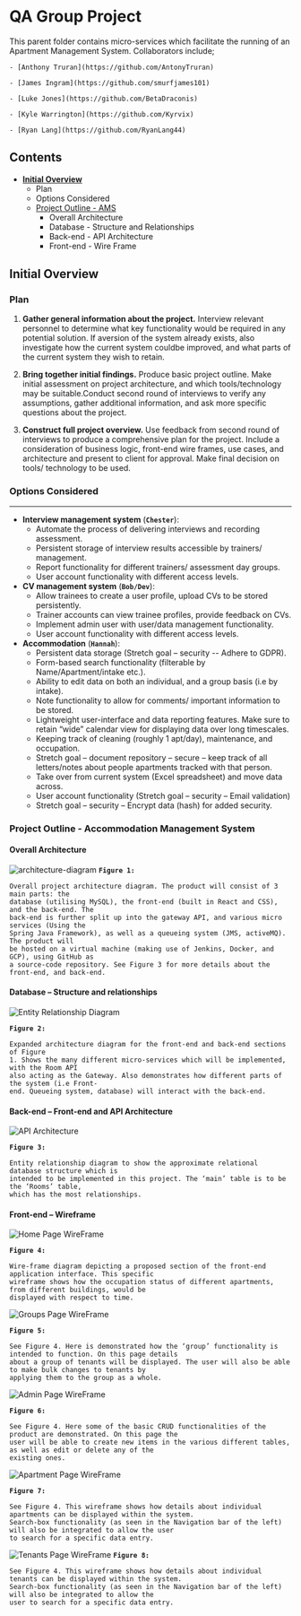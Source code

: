 # QA Group Project
This parent folder contains micro-services which facilitate the running of an Apartment Management System.
Collaborators include;

	- [Anthony Truran](https://github.com/AntonyTruran)
	
	- [James Ingram](https://github.com/smurfjames101)
	
	- [Luke Jones](https://github.com/BetaDraconis)
	
	- [Kyle Warrington](https://github.com/Kyrvix)
	
	- [Ryan Lang](https://github.com/RyanLang44)
	
## Contents
 - [**Initial Overview**](https://github.com/AntonyTruran/GroupProject/tree/ReadMe#initial-overview)
	 - Plan
	 - Options Considered
	 - [Project Outline - AMS](https://github.com/AntonyTruran/GroupProject/tree/ReadMe#project-outline---accommodation-management-system)
		 - Overall Architecture
		 - Database - Structure and Relationships
		 - Back-end - API Architecture
		 - Front-end - Wire Frame

## Initial Overview
### Plan
1.  **Gather general information about the project.** Interview relevant personnel to determine what key 
functionality would be required in any potential solution. If aversion of the system already exists, also 
investigate how the current system couldbe improved, and what parts of the current system they wish to retain.

2.  **Bring together initial findings.** Produce basic project outline. Make initial assessment on project 
architecture, and which tools/technology may be suitable.Conduct second round of interviews to verify any 
assumptions, gather additional information, and ask more specific questions about the project.

3. **Construct full project overview.** Use feedback from second round of interviews to produce a comprehensive 
plan for the project. Include a consideration of business logic, front-end wire frames, use cases, and 
architecture and present to client for approval. Make final decision on tools/ technology to be used.
### Options Considered
---
- **Interview management system** (**`Chester`**):
	- Automate the process of delivering interviews and recording assessment.
	- Persistent storage of interview results accessible by trainers/ management.
	- Report functionality for different trainers/ assessment day groups.
	- User account functionality with different access levels.
- **CV management system** (**`Bob/Dev`**):
	- Allow trainees to create a user profile, upload CVs to be stored persistently.
	- Trainer accounts can view trainee profiles, provide feedback on CVs.
	- Implement admin user with user/data management functionality.
	- User account functionality with different access levels.
- **Accommodation** (**`Hannah`**):
	- Persistent data storage (Stretch goal – security -- Adhere to GDPR).
	- Form-based search functionality (filterable by Name/Apartment/intake etc.).
	- Ability to edit data on both an individual, and a group basis (i.e by intake).
	- Note functionality to allow for comments/ important information to be stored.
	- Lightweight user-interface and data reporting features. Make sure to retain
	“wide” calendar view for displaying data over long timescales.
	- Keeping track of cleaning (roughly 1 apt/day), maintenance, and occupation.
	- Stretch goal – document repository – secure – keep track of all letters/notes
about people apartments tracked with that person.
	- Take over from current system (Excel spreadsheet) and move data across.
	- User account functionality (Stretch goal – security – Email validation)
	- Stretch goal – security – Encrypt data (hash) for added security.

### Project Outline - Accommodation Management System
#### Overall Architecture
![architecture-diagram](Documentation/ArchitectureDiagram.png)
**`Figure 1:`** 
````
Overall project architecture diagram. The product will consist of 3 main parts: the
database (utilising MySQL), the front-end (built in React and CSS), and the back-end. The
back-end is further split up into the gateway API, and various micro services (Using the
Spring Java Framework), as well as a queueing system (JMS, activeMQ). The product will
be hosted on a virtual machine (making use of Jenkins, Docker, and GCP), using GitHub as
a source-code repository. See Figure 3 for more details about the front-end, and back-end.
````
#### Database – Structure and relationships

![Entity Relationship Diagram](Documentation/ERD.png)

**`Figure 2:`**
````
Expanded architecture diagram for the front-end and back-end sections of Figure 
1. Shows the many different micro-services which will be implemented, with the Room API 
also acting as the Gateway. Also demonstrates how different parts of the system (i.e Front-
end. Queueing system, database) will interact with the back-end.
````
#### Back-end – Front-end and API Architecture 

![API Architecture](Documentation/API.png)

**`Figure 3:`**
````
Entity relationship diagram to show the approximate relational database structure which is 
intended to be implemented in this project. The ‘main’ table is to be the ‘Rooms’ table, 
which has the most relationships.
````
#### Front-end – Wireframe

![Home Page WireFrame](Documentation/HomePageWireFrame.png)

**`Figure 4:`**
````
Wire-frame diagram depicting a proposed section of the front-end application interface. This specific 
wireframe shows how the occupation status of different apartments, from different buildings, would be 
displayed with respect to time.
````
![Groups Page WireFrame](Documentation/GroupsPageWireFrame.png)

**`Figure 5:`**
````
See Figure 4. Here is demonstrated how the ‘group’ functionality is intended to function. On this page details 
about a group of tenants will be displayed. The user will also be able to make bulk changes to tenants by 
applying them to the group as a whole.
````
![Admin Page WireFrame](Documentation/AdminPageWireFrame.png)

**`Figure 6:`**
````
See Figure 4. Here some of the basic CRUD functionalities of the product are demonstrated. On this page the 
user will be able to create new items in the various different tables, as well as edit or delete any of the 
existing ones.
````
![Apartment Page WireFrame](Documentation/ApartmentPageWireFrame.png)

**`Figure 7:`**
````
See Figure 4. This wireframe shows how details about individual apartments can be displayed within the system. 
Search-box functionality (as seen in the Navigation bar of the left) will also be integrated to allow the user 
to search for a specific data entry.
````
![Tenants Page WireFrame](Documentation/TenantsPageWireFrame.png)
**`Figure 8:`**
```
See Figure 4. This wireframe shows how details about individual tenants can be displayed within the system. 
Search-box functionality (as seen in the Navigation bar of the left) will also be integrated to allow the 
user to search for a specific data entry. 
```
